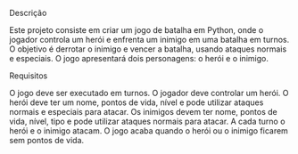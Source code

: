 Descrição

Este projeto consiste em criar um jogo de batalha em Python, onde o jogador controla um herói e enfrenta um inimigo em uma batalha em turnos. O objetivo é derrotar o inimigo e vencer a batalha, usando ataques normais e especiais. O jogo apresentará dois personagens: o herói e o inimigo.

Requisitos

O jogo deve ser executado em turnos.
O jogador deve controlar um herói.
O herói deve ter um nome, pontos de vida, nível e pode utilizar ataques normais e especiais para atacar.
Os inimigos devem ter nome, pontos de vida, nível, tipo e pode utilizar ataques normais para atacar.
A cada turno o herói e o inimigo atacam.
O jogo acaba quando o herói ou o inimigo ficarem sem pontos de vida.